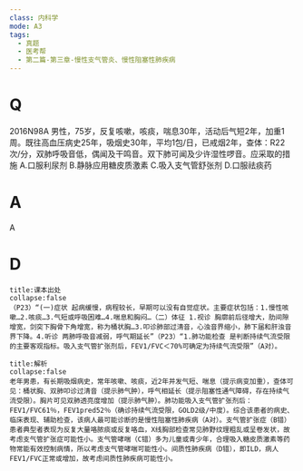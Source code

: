 ```yaml
---
class: 内科学
mode: A3
tags:
  - 真题
  - 医考帮
  - 第二篇-第三章-慢性支气管炎、慢性阻塞性肺疾病
---
```


# Q
2016N98A 男性，75岁，反复咳嗽，咳痰，喘息30年，活动后气短2年，加重1周。既往高血压病史25年，吸烟史30年，平均1包/日，已戒烟2年，查体：R22次/分，双肺呼吸音低，偶闻及干鸣音。双下肺可闻及少许湿性啰音。应采取的措施
A.口服利尿剂
B.静脉应用糖皮质激素
C.吸入支气管舒张剂
D.口服祛痰药

# A
A
# D
```ad-note
title:课本出处
collapse:false
（P23）“(一)症状 起病缓慢，病程较长，早期可以没有自觉症状。主要症状包括：1.慢性咳嗽…2.咳痰…3.气短或呼吸困难…4.喘息和胸闷…（二）体征 1.视诊 胸廓前后径增大，肋间隙增宽，剑突下胸骨下角增宽，称为桶状胸…3.叩诊肺部过清音，心浊音界缩小，肺下届和肝浊音界下降。4.听诊 两肺呼吸音减弱，呼气期延长”（P23）“1.肺功能检查 是判断持续气流受限的主要客观指标。吸入支气管扩张剂后，FEV1/FVC＜70%可确定为持续气流受限”（A对）。
```

```ad-summary
title:解析
collapse:false
老年男患，有长期吸烟病史，常年咳嗽、咳痰，近2年并发气短、喘息（提示病变加重），查体可见：桶状胸、双肺叩诊过清音（提示肺气肿），呼气相延长（提示阻塞性通气障碍，存在持续气流受限）。胸片可见双肺透亮度增加（提示肺气肿）。肺功能吸入支气管扩张剂后：FEV1/FVC61％，FEV1pred52％（确诊持续气流受限，GOLD2级/中度）。综合该患者的病史、临床表现、辅助检查，该病人最可能诊断的是慢性阻塞性肺疾病（A对）。支气管扩张症（B错）患者典型者表现为反复大量咯脓痰或反复咯血，X线胸部检查常见肺野纹理粗乱或呈卷发状，故考虑支气管扩张症可能性小。支气管哮喘（C错）多为儿童或青少年，合理吸入糖皮质激素等药物常能有效控制病情，所以考虑支气管哮喘可能性小。间质性肺疾病（D错），即ILD，病人FEV1/FVC正常或增加，故考虑间质性肺疾病可能性小。
```

